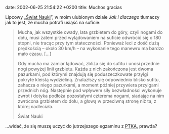 date: 2002-06-25 21:54:22 +0200
title: Muchos gracias

Lipcowy „[Świat Nauki](http://www.swiatnauki.pl/ '…czyli polski „Scientific American”')”, w moim ulubionym dziale <cite>Jak i dlaczego</cite> tłumaczy jak to jest, że mucha potrafi usiąść na suficie:

> Mucha, jak wszystkie owady, lata grzbietem do góry, czyli nogami do dołu, musi zatem przed wylądowaniem na suficie odwrócić się o 180 stopni, nie tracąc przy tym stateczności. Ponieważ leci z dość dużą prędkością – około 30 km/h – na wykonanie tego manewru ma bardzo mało czasu. […]
>
> Gdy mucha ma zamiar lądować, zbliża się do sufitu i unosi przednie nogi powyżej linii grzbietu. Każda z nich zakończona jest dwoma pazurkami, pod którymi znajdują się poduszeczkowate przylgi pokryte kleistą wydzieliną. Znalazłszy się odpowiednio blisko sufitu, zahacza o niego pazurkami, a moment później przywiera przylgami przednich nóg. Następnie pod wpływem siły bezwładności wykonuje zwrot i dotyka podłoża pozostałymi czterema nogami, siadając na nim zwrócona grzbietem do dołu, a głową w przeciwną stronę niż ta, z której nadleciała.
>
> Świat Nauki

…widać, że się muszę uczyć do jutrzejszego egzaminu z <acronym title='podstawy teoretyczne kryptografii i ochrony informacji A'>PTKA</acronym>, prawda?
